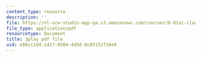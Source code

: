 ```yaml
---
content_type: resource
description: ''
file: https://ol-ocw-studio-app-qa.s3.amazonaws.com/courses/8-01sc-classical-mechanics-fall-2016/e86cc1dd141705044d5d8c03152f16e9_bX4liSWB4Gk.pdf
file_type: application/pdf
resourcetype: Document
title: 3play pdf file
uid: e86cc1dd-1417-0504-4d5d-8c03152f16e9
---
```

